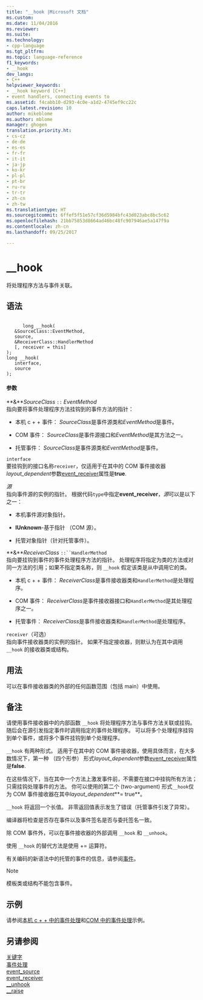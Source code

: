 ```yaml
---
title: "__hook |Microsoft 文档"
ms.custom: 
ms.date: 11/04/2016
ms.reviewer: 
ms.suite: 
ms.technology:
- cpp-language
ms.tgt_pltfrm: 
ms.topic: language-reference
f1_keywords:
- __hook
dev_langs:
- C++
helpviewer_keywords:
- __hook keyword [C++]
- event handlers, connecting events to
ms.assetid: f4cabb10-d293-4c0e-a1d2-4745ef9cc22c
caps.latest.revision: 10
author: mikeblome
ms.author: mblome
manager: ghogen
translation.priority.ht:
- cs-cz
- de-de
- es-es
- fr-fr
- it-it
- ja-jp
- ko-kr
- pl-pl
- pt-br
- ru-ru
- tr-tr
- zh-cn
- zh-tw
ms.translationtype: HT
ms.sourcegitcommit: 6ffef5f51e57cf36d5984bfc43d023abc8bc5c62
ms.openlocfilehash: 21bb75853d8664ad46bc48fc907946ae5a147f9a
ms.contentlocale: zh-cn
ms.lasthandoff: 09/25/2017

---
```

# <a name="hook"></a>__hook
将处理程序方法与事件关联。  
  
## <a name="syntax"></a>语法  
  
```  
  
      long __hook(  
   &SourceClass::EventMethod,  
   source,  
   &ReceiverClass::HandlerMethod  
   [, receiver = this]  
);  
long __hook(  
   interface,  
   source  
);  
```  
  
#### <a name="parameters"></a>参数  
 **&***SourceClass* `::` *EventMethod*  
 指向要将事件处理程序方法挂钩到的事件方法的指针：  
  
-   本机 c + + 事件： *SourceClass*是事件源类和*EventMethod*是事件。  
  
-   COM 事件： *SourceClass*是事件源接口和*EventMethod*是其方法之一。  
  
-   托管事件： *SourceClass*是事件源类和*EventMethod*是事件。  
  
 `interface`  
 要挂钩到的接口名称`receiver`，仅适用于在其中的 COM 事件接收器*layout_dependent*参数[event_receiver](../windows/event-receiver.md)属性是**true**.  
  
 *源*  
 指向事件源的实例的指针。 根据代码`type`中指定**event_receiver**，*源*可以是以下之一：  
  
-   本机事件源对象指针。  
  
-   **IUnknown**-基于指针 （COM 源）。  
  
-   托管对象指针（针对托管事件）。  
  
 **&***ReceiverClass* `::``HandlerMethod`  
 指向要挂钩到事件的事件处理程序方法的指针。 处理程序将指定为类的方法或对同一方法的引用；如果不指定类名称，则 `__hook` 假定该类是从中调用它的类。  
  
-   本机 c + + 事件： *ReceiverClass*是事件接收器类和`HandlerMethod`是处理程序。  
  
-   COM 事件： *ReceiverClass*是事件接收器接口和`HandlerMethod`是其处理程序之一。  
  
-   托管事件： *ReceiverClass*是事件接收器类和`HandlerMethod`是处理程序。  
  
 `receiver`（可选）  
 指向事件接收器类的实例的指针。 如果不指定接收器，则默认为在其中调用 `__hook` 的接收器类或结构。  
  
## <a name="usage"></a>用法  
 可以在事件接收器类的外部的任何函数范围（包括 main）中使用。  
  
## <a name="remarks"></a>备注  
 请使用事件接收器中的内部函数 `__hook` 将处理程序方法与事件方法关联或挂钩。 随后会在源引发指定事件时调用指定的事件处理程序。 可以将多个处理程序挂钩到单个事件，或将多个事件挂钩到单个处理程序。  
  
 `__hook` 有两种形式。 适用于在其中的 COM 事件接收器，使用具体而言，在大多数情况下，第一种 （四个形参） 形式*layout_dependent*参数[event_receiver](../windows/event-receiver.md)属性是**false**.  
  
 在这些情况下，当在其中一个方法上激发事件前，不需要在接口中挂钩所有方法；只需挂钩处理事件的方法。 你可以使用的第二个 (two-argument) 形式`__hook`仅为 COM 事件接收器在其中*layout_dependent***= true**。  
  
 `__hook` 将返回一个长值。 非零返回值表示发生了错误（托管事件引发了异常）。  
  
 编译器将检查是否存在事件以及事件签名是否与委托签名一致。  
  
 除 COM 事件外，可以在事件接收器的外部调用 `__hook` 和 `__unhook`。  
  
 使用 `__hook` 的替代方法是使用 += 运算符。  
  
 有关编码的新语法中的托管的事件的信息，请参阅[事件](../windows/event-cpp-component-extensions.md)。  
  
> [!NOTE]
>  模板类或结构不能包含事件。  
  
## <a name="example"></a>示例  
 请参阅[本机 c + + 中的事件处理](../cpp/event-handling-in-native-cpp.md)和[COM 中的事件处理](../cpp/event-handling-in-com.md)示例。  
  
## <a name="see-also"></a>另请参阅  
 [关键字](../cpp/keywords-cpp.md)   
 [事件处理](../cpp/event-handling.md)   
 [event_source](../windows/event-source.md)   
 [event_receiver](../windows/event-receiver.md)   
 [__unhook](../cpp/unhook.md)   
 [__raise](../cpp/raise.md)
